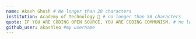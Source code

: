 ```yaml
---
name: Akash Ghosh # No longer than 28 characters
institution: Academy of Technology 🚩 # no longer than 58 characters
quote: IF YOU ARE CODING OPEN SOURCE, YOU ARE CODING COMMUNISM. # no longer than 100 characters, avoid using quotes(") to guarantee the format remains the same.
github_user: akashleo #my username
---
```

